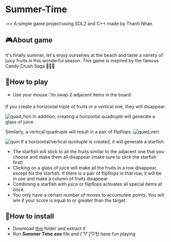 # Summer-Time
:>> A simple game project using SDL2 and C++ made by Thanh Nhan

## 🎮About game

It's finally summer, let's enjoy ourselves at the beach and taste a variety of juicy fruits in this wonderful season.
This game is inspired by the famous Candy Crush Saga 🍬🍭🍫

## 📱How to play
- Use your mouse 🖱️to swap 2 adjacent items in the board

If you create a horizontal triple of fruits or a vertical one, they will disappear.

![quad_hori](https://user-images.githubusercontent.com/121799496/232235652-17be9edd-34e8-427b-9998-aedf84e6cc11.png) In addition, creating a horizontal quadruple will generate a glass of juice.

Similarly, a vertical quadruple will result in a pair of flipflops. ![quad_vert](https://user-images.githubusercontent.com/121799496/232235680-2a60cb12-4f5a-48f2-8756-230619c102fb.png)

![quin](https://user-images.githubusercontent.com/121799496/232235598-2314d4ae-dbb2-4210-ac6b-eae72ba7df55.png) If a horizontal/vertical quintuple is created, it will generate a starfish
- The starfish will stick to all the fruits similar to the adjacent one that you choose and make them all disappear (make sure to click the starfish first)
- Clicking on a glass of juice will make all the fruits in a row disappear, except for the starfish. If there is a pair of flipflops in that row, it will be in use and make a column of fruits disappear
- Combining a starfish with juice or flipflops activates all special items at once.
- You only have a certain number of moves to accumulate points. You will win if your score is equal to or greater than the target.

## 📩How to install
- Download [this](https://github.com/Thanhnhan1911/Summer-Time/tree/testo) folder and extract it
- Run **Summer Time.exe** file and (´▽`ʃ♡ƪ) have fun playing
